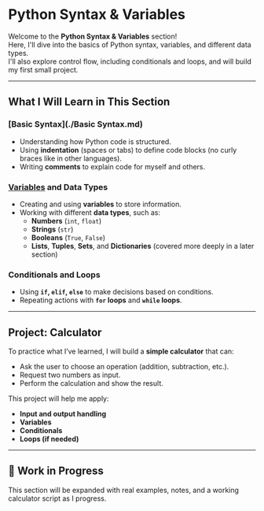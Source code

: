 # **Python Syntax & Variables**

Welcome to the **Python Syntax & Variables** section!  
Here, I'll dive into the basics of Python syntax, variables, and different data types.  
I'll also explore control flow, including conditionals and loops, and will build my first small project.

---

## **What I Will Learn in This Section**

### [**Basic Syntax**](./Basic Syntax.md)
- Understanding how Python code is structured.
- Using **indentation** (spaces or tabs) to define code blocks (no curly braces like in other languages).
- Writing **comments** to explain code for myself and others.

### **[Variables](./Variables.md) and Data Types**
- Creating and using **variables** to store information.
- Working with different **data types**, such as:
  - **Numbers** (`int`, `float`)
  - **Strings** (`str`)
  - **Booleans** (`True`, `False`)
  - **Lists**, **Tuples**, **Sets**, and **Dictionaries** (covered more deeply in a later section)

### **Conditionals and Loops**
- Using **`if`, `elif`, `else`** to make decisions based on conditions.
- Repeating actions with **`for` loops** and **`while` loops**.

---

## **Project: Calculator**

To practice what I’ve learned, I will build a **simple calculator** that can:
- Ask the user to choose an operation (addition, subtraction, etc.).
- Request two numbers as input.
- Perform the calculation and show the result.

This project will help me apply:
- **Input and output handling**
- **Variables**
- **Conditionals**
- **Loops (if needed)**

---

## 🚧 **Work in Progress**
This section will be expanded with real examples, notes, and a working calculator script as I progress.
